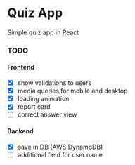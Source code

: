 # Quiz App
Simple quiz app in React

### TODO
#### Frontend
- [x] show validations to users
- [x] media queries for mobile and desktop
- [x] loading animation
- [x] report card
- [ ] correct answer view

#### Backend
- [x] save in DB (AWS DynamoDB)
- [ ] additional field for user name